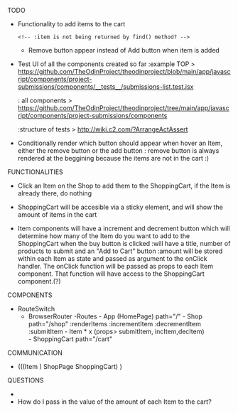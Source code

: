 TODO
- Functionality to add items to the cart
    <!-- :if item already in cart, early return  -->
    <!-- :show it in the cart button -->
    <!-- :prepare ShoppingCart to show the items added -->
    <!-- :only show inc/dec buttons if the item is already in the cart array -->
    <!-- *:item will be found within the array by its name -->
      <!-- :item is not being returned by find() method? -->
    <!-- :increase/decrease > object in the cartItems will have a new property called amount which will be changed whenever the inc/dec buttons are pressed
        :how to modify cartItems object     -->
    - Remove button appear instead of Add button when item is added

- Test UI of all the components created so far
  :example TOP > https://github.com/TheOdinProject/theodinproject/blob/main/app/javascript/components/project-submissions/components/__tests__/submissions-list.test.jsx
  
  : all components > https://github.com/TheOdinProject/theodinproject/tree/main/app/javascript/components/project-submissions/components

  :structure of tests > http://wiki.c2.com/?ArrangeActAssert
- Conditionally render which button should appear when hover an Item, either the remove button or the add button
    : remove button is always rendered at the beggining because the items are not in the cart :)

FUNCTIONALITIES
<!-- - A HomePage where you can click the "Shop" button to get into the Shop -->

- Click an Item on the Shop to add them to the ShoppingCart, if the Item is already there, do nothing

<!-- - Both HomePage and Shop will be accessible from the Header component (use nav)  -->

- ShoppingCart will be accesible via a sticky element, and will show the amount of items in the cart

- Item components will have a increment and decrement button which will determine how many of the Item do you want to add to the ShoppingCart when the buy button is clicked
    :will have a title, number of products to submit and an "Add to Cart" button
    :amount will be stored within each Item as state and passed as argument to the onClick handler. The onClick function will be passed as props to each Item component. That function will have access to the ShoppingCart component.(?)


COMPONENTS
- RouteSwitch
    - BrowserRouter
        -Routes
            - App (HomePage) path="/"
            - Shop            path="/shop"
                :renderItems
                :incrementItem
                :decrementItem
                :submitItem
                - Item * x (props> submitItem, incItem,decItem)    
            - ShoppingCart    path="/cart"
                

COMMUNICATION

- (((Item ) ShopPage ShoppingCart) ) 

QUESTIONS
<!-- - How do I pass each item to the cart? -->
<!-- :function will be declared in Shop -->
- 
- How do I pass in the value of the amount of each Item to the cart?
